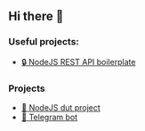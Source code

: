## Hi there 🎉

### Useful projects:
 - <a href="https://github.com/nexus9111/personal_api_boilerplate">🔒 NodeJS REST API boilerplate</a>

### Projects
 - <a href="https://github.com/nexus9111/cpoo_bonus">🛫 NodeJS dut project</a>
 - <a href="https://github.com/nexus9111/joss_crypto_bot">💬 Telegram bot</a>

 
